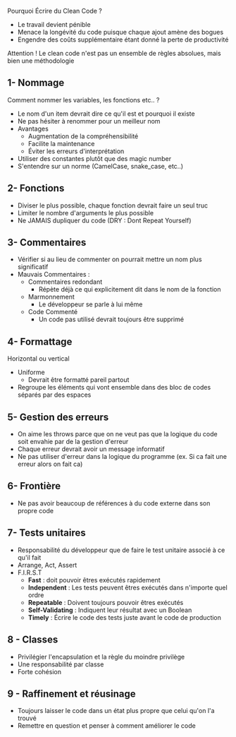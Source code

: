 Pourquoi Écrire du Clean Code ?
- Le travail devient pénible
- Menace la longévité du code puisque chaque ajout amène des bogues
- Engendre des coûts supplémentaire étant donné la perte de productivité

Attention ! Le clean code n'est pas un ensemble de règles absolues, mais bien une méthodologie

## 1- Nommage

Comment nommer les variables, les fonctions etc.. ?

- Le nom d'un item devrait dire ce qu'il est et pourquoi il existe
- Ne pas hésiter à renommer pour un meilleur nom
- Avantages
	- Augmentation de la compréhensibilité
	- Facilite la maintenance
	- Éviter les erreurs d'interprétation
- Utiliser des constantes plutôt que des magic number
- S'entendre sur un norme (CamelCase, snake_case, etc..)

## 2- Fonctions

- Diviser le plus possible, chaque fonction devrait faire un seul truc
- Limiter le nombre d'arguments le plus possible
- Ne JAMAIS dupliquer du code (DRY : Dont Repeat Yourself)

## 3- Commentaires

- Vérifier si au lieu de commenter on pourrait mettre un nom plus significatif
- Mauvais Commentaires :
	- Commentaires redondant
		- Répète déjà ce qui explicitement dit dans le nom de la fonction
	- Marmonnement
		- Le développeur se parle à lui même
	- Code Commenté
		- Un code pas utilisé devrait toujours être supprimé

## 4- Formattage
Horizontal ou vertical

- Uniforme
	- Devrait être formatté pareil partout
- Regroupe les éléments qui vont ensemble dans des bloc de codes séparés par des espaces

## 5- Gestion des erreurs
- On aime les throws parce que on ne veut pas que la logique du code soit envahie par de la gestion d'erreur
- Chaque erreur devrait avoir un message informatif
- Ne pas utiliser d'erreur dans la logique du programme (ex. Si ca fait une erreur alors on fait ca)

## 6- Frontière
- Ne pas avoir beaucoup de références à du code externe dans son propre code

## 7- Tests unitaires
- Responsabilité du développeur que de faire le test unitaire associé à ce qu'il fait
- Arrange, Act, Assert
- F.I.R.S.T 
	- **Fast** : doit pouvoir êtres exécutés rapidement
	- **Independent** : Les tests peuvent êtres exécutés dans n'importe quel ordre
	- **Repeatable** : Doivent toujours pouvoir êtres exécutés
	- **Self-Validating** : Indiquent leur résultat avec un Boolean
	- **Timely** : Écrire le code des tests juste avant le code de production

## 8 - Classes 
- Privilégier l'encapsulation et la règle du moindre privilège
- Une responsabilité par classe
- Forte cohésion

## 9 - Raffinement et réusinage

- Toujours laisser le code dans un état plus propre que celui qu'on l'a trouvé
- Remettre en question et penser à comment améliorer le code